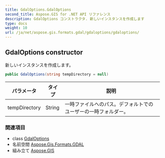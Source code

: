 ```yaml
---
title: GdalOptions.GdalOptions
second_title: Aspose.GIS for .NET API リファレンス
description: GdalOptions コンストラクタ. 新しいインスタンスを作成します
type: docs
weight: 10
url: /ja/net/aspose.gis.formats.gdal/gdaloptions/gdaloptions/
---
```

## GdalOptions constructor

新しいインスタンスを作成します。

```csharp
public GdalOptions(string tempDirectory = null)
```

| パラメータ | タイプ | 説明 |
| --- | --- | --- |
| tempDirectory | String | 一時ファイルへのパス。デフォルトでのユーザーの一時フォルダー。 |

### 関連項目

* class [GdalOptions](../)
* 名前空間 [Aspose.Gis.Formats.GDAL](../../gdaloptions/)
* 組み立て [Aspose.GIS](../../../)



